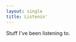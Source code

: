 ```yaml
---
layout: single
title: Listenin'
---
```

<script src="https://code.jquery.com/jquery-3.6.0.min.js"
  integrity="sha256-/xUj+3OJU5yExlq6GSYGSHk7tPXikynS7ogEvDej/m4="
  crossorigin="anonymous"></script>
<script src="../atom_widget.js"></script>
<script>
const FEEDS = [ {
  url: `https://feeds.dave.org.uk/music`,
  desc: 'last.fm'
} ];

$(document).ready(function() {

  make_atom_widget(FEEDS, 'tunes_here');
});

</script>

Stuff I've been listening to.

<div id="tunes_here" />

